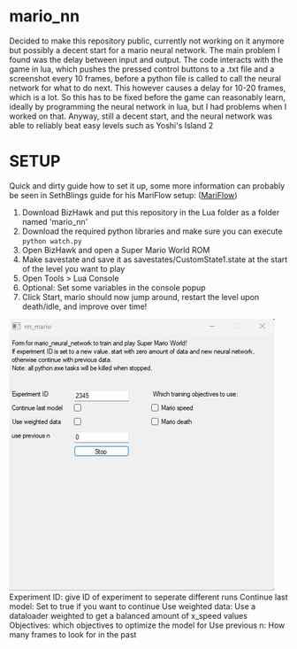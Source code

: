 # mario_nn

Decided to make this repository public, currently not working on it anymore but possibly a decent start for a mario neural network.
The main problem I found was the delay between input and output. 
The code interacts with the game in lua, which pushes the pressed control buttons to a .txt file and a screenshot every 10 frames, before a python file is called to call the neural network for what to do next.
This however causes a delay for 10-20 frames, which is a lot.
So this has to be fixed before the game can reasonably learn, ideally by programming the neural network in lua, but I had problems when I worked on that.
Anyway, still a decent start, and the neural network was able to reliably beat easy levels such as Yoshi's Island 2

# SETUP

Quick and dirty guide how to set it up, some more information can probably be seen in SethBlings guide for his MariFlow setup: ([MariFlow](https://docs.google.com/document/d/1p4ZOtziLmhf0jPbZTTaFxSKdYqE91dYcTNqTVdd6es4/edit#heading=h.syblbftlk25z))

1. Download BizHawk and put this repository in the Lua folder as a folder named 'mario_nn' 
2. Download the required python libraries and make sure you can execute `python watch.py`
3. Open BizHawk and open a Super Mario World ROM
4. Make savestate and save it as savestates/CustomState1.state at the start of the level you want to play
5. Open Tools > Lua Console
6. Optional: Set some variables in the console popup
7. Click Start, mario should now jump around, restart the level upon death/idle, and improve over time!

![screenshot of the popup](Media/popup%20screenshot.png?raw=True)
Experiment ID: give ID of experiment to seperate different runs
Continue last model: Set to true if you want to continue
Use weighted data: Use a dataloader weighted to get a balanced amount of x_speed values
Objectives: which objectives to optimize the model for
Use previous n: How many frames to look for in the past
